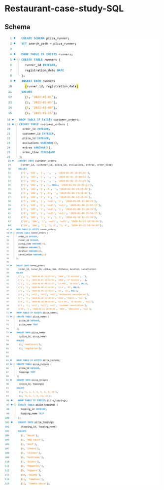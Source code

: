 # Restaurant-case-study-SQL

## Schema
<img align="left" width="600" src="https://github.com/amitgajkal/Restaurant-case-study---SQL/blob/main/Resource/Pizza%20Runner%20schema%201.png" alt="amitgajkal" />
<img align="left" width="600" src="https://github.com/amitgajkal/Restaurant-case-study---SQL/blob/main/Resource/Pizza%20Runner%20Schema%202.png" alt="amitgajkal" />
<img align="left" width="600" src="https://github.com/amitgajkal/Restaurant-case-study---SQL/blob/main/Resource/Pizza%20Runner%20schema%203.png" alt="amitgajkal" />
<img align="left" width="600" src="https://github.com/amitgajkal/Restaurant-case-study---SQL/blob/main/Resource/Pizza%20Runner%20schema%204.png" alt="amitgajkal" />
<img align="left" width="600" src="https://github.com/amitgajkal/Restaurant-case-study---SQL/blob/main/Resource/Pizza%20Runner%20schema%205.png" alt="amitgajkal" />
<img align="left" width="600" src="https://github.com/amitgajkal/Restaurant-case-study---SQL/blob/main/Resource/Pizza%20Runner%20schema%206.png" alt="amitgajkal" />
